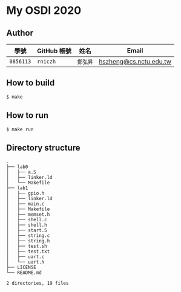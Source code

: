 # My OSDI 2020

## Author

| 學號 | GitHub 帳號 | 姓名 | Email |
| --- | ----------- | --- | --- |
|`0856113`| `rniczh` | `鄭弘昇` | hszheng@cs.nctu.edu.tw |

## How to build

```shell
$ make
```

## How to run

```shell
$ make run
```

## Directory structure

```
.
├── lab0
│   ├── a.S
│   ├── linker.ld
│   └── Makefile
├── lab1
│   ├── gpio.h
│   ├── linker.ld
│   ├── main.c
│   ├── Makefile
│   ├── memset.h
│   ├── shell.c
│   ├── shell.h
│   ├── start.S
│   ├── string.c
│   ├── string.h
│   ├── test.sh
│   ├── test.txt
│   ├── uart.c
│   └── uart.h
├── LICENSE
└── README.md

2 directories, 19 files
```
